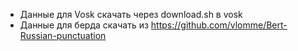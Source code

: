 - Данные для Vosk скачать через download.sh в vosk
- Данные для берда скачать из https://github.com/vlomme/Bert-Russian-punctuation